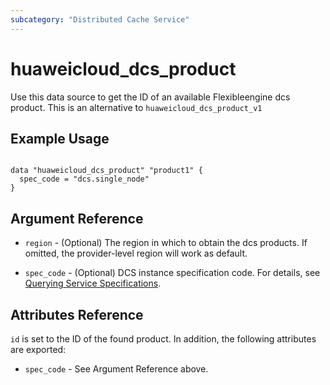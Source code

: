 ```yaml
---
subcategory: "Distributed Cache Service"
---
```


# huaweicloud\_dcs\_product

Use this data source to get the ID of an available Flexibleengine dcs product.
This is an alternative to `huaweicloud_dcs_product_v1`

## Example Usage

```hcl

data "huaweicloud_dcs_product" "product1" {
  spec_code = "dcs.single_node"
}
```

## Argument Reference

* `region` - (Optional) The region in which to obtain the dcs products. If omitted, the provider-level region will work as default.

* `spec_code` - (Optional) DCS instance specification code. For details, see
[Querying Service Specifications](https://support.huaweicloud.com/en-us/api-dcs/dcs-api-0312040.html).


## Attributes Reference

`id` is set to the ID of the found product. In addition, the following attributes
are exported:

* `spec_code` - See Argument Reference above.
